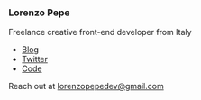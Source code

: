 ### Lorenzo Pepe 

Freelance creative front-end developer from Italy
 
- [Blog](https://lorenzored98.github.io/)
- [Twitter](https://twitter.com/lorenzopepe98)
- [Code](https://codesandbox.io/u/lorenzored98)

Reach out at [lorenzopepedev@gmail.com](mailto:lorenzopepedev@gmail.com)
